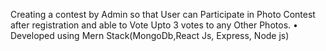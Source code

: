 Creating a contest by Admin so that User can Participate in Photo Contest after registration and able to Vote Upto 3 votes to
any Other Photos.
• Developed using Mern Stack(MongoDb,React Js, Express, Node js) 
